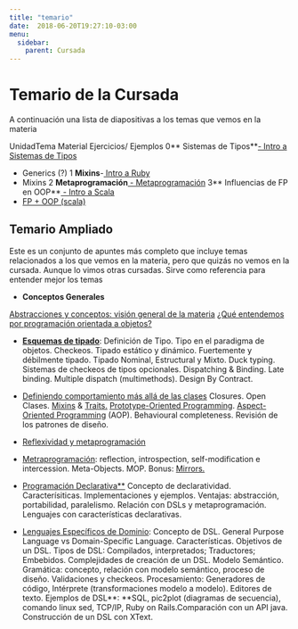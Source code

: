 ```yaml
---
title: "temario"
date:  2018-06-20T19:27:10-03:00
menu:
  sidebar:
    parent: Cursada
---
```



# Temario de la Cursada

A continuación una lista de diapositivas a los temas que vemos en la materia

UnidadTema
Material Ejercicios/ Ejemplos 0** Sistemas de Tipos**[- Intro a Sistemas de Tipos](https://docs.google.com/presentation/d/1F7wX_ScphEgGiN9wbDxvvru6G2c-UEG3H8mEbL8BdPg/)
- Generics (?) 1 **Mixins**-[ Intro a Ruby](https://docs.google.com/presentation/d/1i5rwDjEeBvaVByUXdcZOkArRgMabkRa4Vn_L6_VrI00/)
- Mixins 2 **Metaprogramación**[ - Metaprogramación](https://docs.google.com/presentation/d/10P7XBI9gCB27vvWC5J294L-w22C8NG0tVMI7xbFTLeE/edit) 3** Influencias de FP en OOP**[ - Intro a Scala](https://docs.google.com/presentation/d/1ffuoM0n1x9RSjUwOudzUAXDeRTHFTYQ89Cf83Ls-Ju0/)
 - [FP + OOP (scala)](https://docs.google.com/presentation/d/15OYGb2OtPmmtkHZayCHNiirlMvZh4XqMnTZXyqCSR8U/) 


## Temario Ampliado

Este es  un conjunto de apuntes más completo que incluye temas relacionados a los que vemos en la materia, pero que quizás no vemos en la cursada. Aunque lo vimos otras cursadas.
Sirve como referencia para entender mejor los temas
* **Conceptos Generales**


[Abstracciones y conceptos: visión general de la materia](../conceptos-abstracciones-y-conceptos-visin-general-de-la-materia)
[¿Qué entendemos por programación orientada a objetos?](http://uqbar-wiki.org/index.php?title=%C2%BFQu%C3%A9_entendemos_por_Programaci%C3%B3n_Orientada_a_Objetos%3F)
* [**Esquemas de tipado**](../conceptos-tipos-binding): Definición de Tipo. Tipo en el paradigma de objetos. Checkeos. Tipado estático y dinámico. Fuertemente y débilmente tipado. Tipado Nominal, Estructural y Mixto. Duck typing.  Sistemas de checkeos de tipos opcionales. Dispatching & Binding. Late binding. Multiple dispatch (multimethods). Design By Contract.


* [Definiendo comportamiento más allá de las clases](../conceptos-metamodelos) Closures. Open Clases. [Mixins](conceptos-mixins) & [Traits.](../conceptos-traits) [Prototype-Oriented Programming](../conceptos-object-based-languages). [Aspect-Oriented Programming](../conceptos-aop) (AOP). Behavioural completeness. Revisión de los patrones de diseño.


* [Reflexividad y metaprogramación](../conceptos-unidad-3)

* [Metraprogramación](../conceptos-metaprogramacion): reflection, introspection, self-modification e intercession.  Meta-Objects. MOP. Bonus: [Mirrors.](../conceptos-mirrors)

* [Programación Declarativa**](../conceptos-declaratividad) Concepto de declaratividad. Caracterísiticas. Implementaciones y ejemplos. Ventajas: abstracción, portabilidad, paralelismo. Relación con DSLs y metaprogramación. Lenguajes con características declarativas.

* [Lenguajes Específicos de Dominio](conceptos-dsls): Concepto de DSL. General Purpose Language vs Domain-Specific Language. Características. 
Objetivos de un DSL. Tipos de DSL: Compilados, interpretados; Traductores; Embebidos. Complejidades de creación de un DSL.
Modelo Semántico.
Gramática: concepto, relación con modelo semántico, proceso de diseño.
Validaciones y checkeos.
Procesamiento: Generadores de código, Intérprete (transformaciones modelo a modelo).
Editores de texto.
Ejemplos de DSL**: **SQL, pic2plot (diagramas de secuencia), comando linux sed, TCP/IP, Ruby on Rails.Comparación con un API java.
Construcción de un DSL con XText.